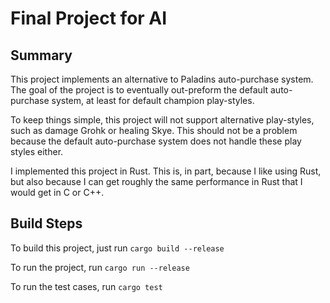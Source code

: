# Final Project for AI

## Summary
This project implements an alternative to Paladins auto-purchase system. The
goal of the project is to eventually out-preform the default auto-purchase
system, at least for default champion play-styles.

To keep things simple, this project will not support alternative play-styles,
such as damage Grohk or healing Skye. This should not be a problem because the
default auto-purchase system does not handle these play styles either.

I implemented this project in Rust. This is, in part, because I like using Rust,
but also because I can get roughly the same performance in Rust that I would get
in C or C++.

## Build Steps
To build this project, just run `cargo build --release`

To run the project, run `cargo run --release`

To run the test cases, run `cargo test`
